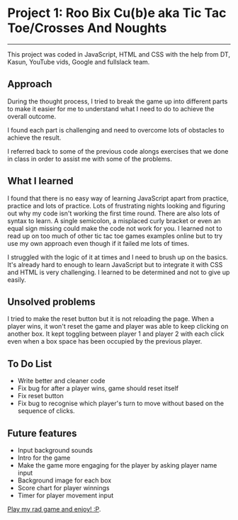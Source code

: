# Project 1: Roo Bix Cu(b)e aka Tic Tac Toe/Crosses And Noughts
***

This project was coded in JavaScript, HTML and CSS with the help from DT, Kasun, YouTube vids, Google and fullslack team.

## Approach

During the thought process, I tried to break the game up into different parts to make
it easier for me to understand what I need to do to achieve the overall outcome.

I found each part is challenging and need to overcome lots of obstacles to achieve the result.

I referred back to some of the previous code alongs exercises that we done in class in order to assist me with some of the problems.

## What I learned

I found that there is no easy way of learning JavaScript apart from practice, practice and lots of practice. Lots of frustrating nights looking and figuring out why my code isn't working the first time round. There are also lots of syntax to learn. A single semicolon, a misplaced curly bracket or even an equal sign missing could make the code not work for you. I learned not to read up on too much of other tic tac toe games examples online but to try use my own approach even though if it failed me lots of times.

I struggled with the logic of it at times and I need to brush up on the basics. It's already hard to enough to learn JavaScript but to integrate it with CSS and HTML is very challenging. I learned to be determined and not to give up easily.

## Unsolved problems

I tried to make the reset button but it is not reloading the page. When a player wins, it won't reset the game and player was able to keep clicking on another box. It kept toggling between player 1 and player 2 with each click even when a box space has been occupied by the previous player.

## To Do List

 * Write better and cleaner code
 * Fix bug for after a player wins, game should reset itself
 * Fix reset button
 * Fix bug to recognise which player's turn to move without based on the sequence of clicks.

## Future features

  * Input background sounds
  * Intro for the game
  * Make the game more engaging for the player by asking player name input
  * Background image for each box
  * Score chart for player winnings
  * Timer for player movement input

  [Play my rad game and enjoy! :P](https://helminems.github.io/roo_bix_cue/index.html).

